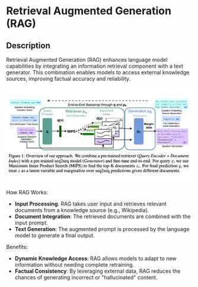 # Retrieval Augmented Generation (RAG)

## Description

Retrieval Augmented Generation (RAG) enhances language model capabilities by integrating an information retrieval component with a text generator. This combination enables models to access external knowledge sources, improving factual accuracy and reliability.

![](retrieval_augmented_generation/image1.png)

How RAG Works:

- **Input Processing**: RAG takes user input and retrieves relevant documents from a knowledge source (e.g., Wikipedia).
- **Document Integration**: The retrieved documents are combined with the input prompt.
- **Text Generation**: The augmented prompt is processed by the language model to generate a final output.

Benefits:

- **Dynamic Knowledge Access**: RAG allows models to adapt to new information without needing complete retraining.
- **Factual Consistency**: By leveraging external data, RAG reduces the chances of generating incorrect or "hallucinated" content.
